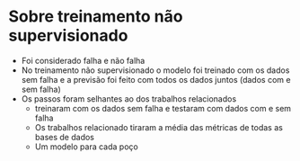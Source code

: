 # Sobre treinamento não supervisionado

- Foi considerado falha e não falha
- No treinamento não supervisionado o modelo foi treinado com os dados sem falha e a previsão foi feito com todos os dados juntos (dados com e sem falha)
- Os passos foram selhantes ao dos trabalhos relacionados
    - treinaram com os dados sem falha e testaram com dados com e sem falha
    - Os trabalhos relacionado tiraram a média das métricas de todas as bases de dados
    - Um modelo para cada poço
